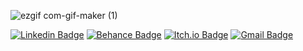 ![ezgif com-gif-maker (1)](https://user-images.githubusercontent.com/58776467/95799714-e8e2bc80-0ccb-11eb-93d4-a9c82ba1b9fc.gif)

[![Linkedin Badge](https://img.shields.io/badge/-gabriellasenraaraujo-blue?style=flat-square&logo=Linkedin&logoColor=white&link=https://www.linkedin.com/in/gabriellasenraaraujo/)](https://www.linkedin.com/in/gabriellasenraaraujo/)
[![Behance Badge](https://img.shields.io/badge/-GabriellaSenra-black?style=flat-square&logo=Behance&logoColor=white&link=https://www.behance.net/GabriellaSenra)](https://www.behance.net/GabriellaSenra)
[![Itch.io Badge](https://img.shields.io/badge/-GabriellaSenra-purple?style=flat-square&logo=Itch.io&logoColor=white&link=https://gsenra-a.itch.io/)](https://gsenra-a.itch.io/)
[![Gmail Badge](https://img.shields.io/badge/-gabriella.senra@gmail.com-c14438?style=flat-square&logo=Gmail&logoColor=white&link=mailto:gabriella.senra@gmail.com)](mailto:gabriella.senra@gmail.com)
